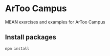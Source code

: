 # ArToo Campus
MEAN exercises and examples for ArToo Campus

## Install packages
```
npm install
```